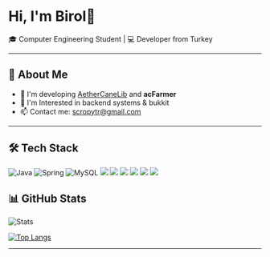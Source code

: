 # Hi, I'm Birol👋

🎓 Computer Engineering Student | 💻 Developer from Turkey

---

## 🚀 About Me
- 🌱 I'm developing [AetherCaneLib](https://github.com/AetherCane/AetherCaneLib) and **acFarmer**
- 🔭 I'm Interested in backend systems & bukkit
- 📫 Contact me: scropytr@gmail.com

---

## 🛠️ Tech Stack
![Java](https://img.shields.io/badge/Java-orange?style=for-the-badge&logo=java&logoColor=white)
![Spring](https://img.shields.io/badge/Spring-green?style=for-the-badge&logo=spring&logoColor=white)
![MySQL](https://img.shields.io/badge/MySQL-blue?style=for-the-badge&logo=mysql&logoColor=white)
[<img src="https://cdn.jsdelivr.net/gh/devicons/devicon/icons/java/java-original.svg"/>](https://www.java.com/)
[<img src="https://cdn.jsdelivr.net/gh/devicons/devicon/icons/spring/spring-original.svg"/>](https://spring.io/)
[<img src="https://cdn.jsdelivr.net/gh/devicons/devicon/icons/mysql/mysql-original.svg"/>](https://www.mysql.com/)
[<img src="https://cdn.jsdelivr.net/gh/devicons/devicon/icons/redis/redis-original.svg"/>](https://redis.io/)
[<img src="https://cdn.jsdelivr.net/gh/devicons/devicon/icons/postgresql/postgresql-original.svg"/>](https://www.postgresql.org/)
[<img src="https://cdn.jsdelivr.net/gh/devicons/devicon/icons/sqlite/sqlite-original.svg"/>](https://www.sqlite.org/)


## 📊 GitHub Stats
![Stats](https://github-readme-stats.vercel.app/api?username=birolozturkk&show_icons=true&theme=tokyonight)

[![Top Langs](https://github-readme-stats.vercel.app/api/top-langs/?username=birolozturkk&theme=tokyonight&layout=compact)](https://github.com/birolozturkk/github-readme-stats)

---
